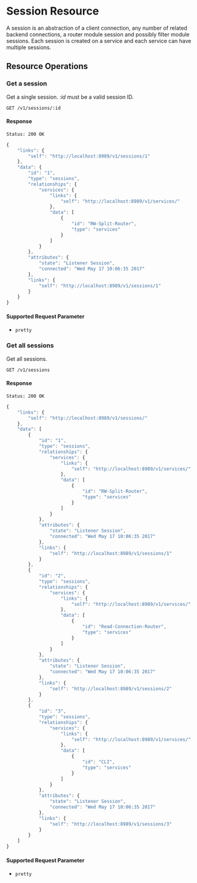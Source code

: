# Session Resource

A session is an abstraction of a client connection, any number of related backend
connections, a router module session and possibly filter module sessions. Each
session is created on a service and each service can have multiple sessions.

## Resource Operations

### Get a session

Get a single session. _:id_ must be a valid session ID.

```
GET /v1/sessions/:id
```

#### Response

`Status: 200 OK`

```javascript
{
    "links": {
        "self": "http://localhost:8989/v1/sessions/1"
    },
    "data": {
        "id": "1",
        "type": "sessions",
        "relationships": {
            "services": {
                "links": {
                    "self": "http://localhost:8989/v1/services/"
                },
                "data": [
                    {
                        "id": "RW-Split-Router",
                        "type": "services"
                    }
                ]
            }
        },
        "attributes": {
            "state": "Listener Session",
            "connected": "Wed May 17 10:06:35 2017"
        },
        "links": {
            "self": "http://localhost:8989/v1/sessions/1"
        }
    }
}
```

#### Supported Request Parameter

- `pretty`

### Get all sessions

Get all sessions.

```
GET /v1/sessions
```

#### Response

`Status: 200 OK`

```javascript
{
    "links": {
        "self": "http://localhost:8989/v1/sessions/"
    },
    "data": [
        {
            "id": "1",
            "type": "sessions",
            "relationships": {
                "services": {
                    "links": {
                        "self": "http://localhost:8989/v1/services/"
                    },
                    "data": [
                        {
                            "id": "RW-Split-Router",
                            "type": "services"
                        }
                    ]
                }
            },
            "attributes": {
                "state": "Listener Session",
                "connected": "Wed May 17 10:06:35 2017"
            },
            "links": {
                "self": "http://localhost:8989/v1/sessions/1"
            }
        },
        {
            "id": "2",
            "type": "sessions",
            "relationships": {
                "services": {
                    "links": {
                        "self": "http://localhost:8989/v1/services/"
                    },
                    "data": [
                        {
                            "id": "Read-Connection-Router",
                            "type": "services"
                        }
                    ]
                }
            },
            "attributes": {
                "state": "Listener Session",
                "connected": "Wed May 17 10:06:35 2017"
            },
            "links": {
                "self": "http://localhost:8989/v1/sessions/2"
            }
        },
        {
            "id": "3",
            "type": "sessions",
            "relationships": {
                "services": {
                    "links": {
                        "self": "http://localhost:8989/v1/services/"
                    },
                    "data": [
                        {
                            "id": "CLI",
                            "type": "services"
                        }
                    ]
                }
            },
            "attributes": {
                "state": "Listener Session",
                "connected": "Wed May 17 10:06:35 2017"
            },
            "links": {
                "self": "http://localhost:8989/v1/sessions/3"
            }
        }
    ]
}
```

#### Supported Request Parameter

- `pretty`

